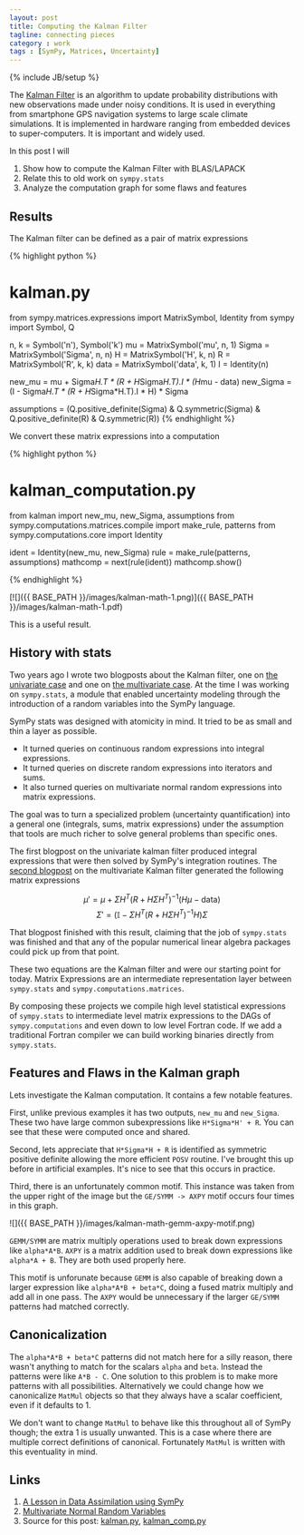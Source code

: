 ```yaml
---
layout: post
title: Computing the Kalman Filter
tagline: connecting pieces
category : work
tags : [SymPy, Matrices, Uncertainty]
---
```

{% include JB/setup %}

The [Kalman Filter](http://en.wikipedia.org/wiki/Kalman_filter) is an algorithm to update probability distributions with new observations made under noisy conditions.  It is used in everything from smartphone GPS navigation systems to large scale climate simulations.  It is implemented in hardware ranging from embedded devices to super-computers.  It is important and widely used.

In this post I will 

1.  Show how to compute the Kalman Filter with BLAS/LAPACK
2.  Relate this to old work on `sympy.stats`
3.  Analyze the computation graph for some flaws and features

Results
-------

The Kalman filter can be defined as a pair of matrix expressions

{% highlight python %}
# kalman.py
from sympy.matrices.expressions import MatrixSymbol, Identity
from sympy import Symbol, Q

n, k    = Symbol('n'), Symbol('k')
mu      = MatrixSymbol('mu', n, 1)
Sigma   = MatrixSymbol('Sigma', n, n)
H       = MatrixSymbol('H', k, n)
R       = MatrixSymbol('R', k, k)
data    = MatrixSymbol('data', k, 1)
I       = Identity(n)

new_mu      = mu + Sigma*H.T * (R + H*Sigma*H.T).I * (H*mu - data)
new_Sigma   = (I - Sigma*H.T * (R + H*Sigma*H.T).I * H) * Sigma

assumptions = (Q.positive_definite(Sigma) & Q.symmetric(Sigma) &
               Q.positive_definite(R) & Q.symmetric(R))
{% endhighlight %}

We convert these matrix expressions into a computation

{% highlight python %}
# kalman_computation.py
from kalman import new_mu, new_Sigma, assumptions
from sympy.computations.matrices.compile import make_rule, patterns
from sympy.computations.core import Identity

ident = Identity(new_mu, new_Sigma)
rule = make_rule(patterns, assumptions)
mathcomp = next(rule(ident))
mathcomp.show()

{% endhighlight %}

[![]({{ BASE_PATH }}/images/kalman-math-1.png)]({{ BASE_PATH }}/images/kalman-math-1.pdf)

This is a useful result. 

History with stats
------------------

Two years ago I wrote two blogposts about the Kalman filter, one on [the univariate case](http://sympystats.wordpress.com/2011/07/02/a-lesson-in-data-assimilation-using-sympy/) and one on [the multivariate case](http://sympystats.wordpress.com/2011/07/19/multivariate-normal-random-variables/).  At the time I was working on `sympy.stats`, a module that enabled uncertainty modeling through the introduction of a random variables into the SymPy language.

SymPy stats was designed with atomicity in mind.  It tried to be as small and thin a layer as possible.  

*   It turned queries on continuous random expressions into integral expressions.  
*   It turned queries on discrete random expressions into iterators and sums.  
*   It also turned queries on multivariate normal random expressions into matrix expressions.  

The goal was to turn a specialized problem (uncertainty quantification) into a general one (integrals, sums, matrix expressions) under the assumption that tools are much richer to solve general problems than specific ones.

The first blogpost on the univariate kalman filter produced integral expressions that were then solved by SymPy's integration routines.  The [second blogpost](http://sympystats.wordpress.com/2011/07/19/multivariate-normal-random-variables/) on the multivariate Kalman filter generated the following matrix expressions

$$\mu' = \mu + \Sigma H^T \left( R + H \Sigma H^T \right )^{-1} \left(H\mu - \textrm{data} \right) $$
$$\Sigma' = \left( \mathbb{I} - \Sigma H^T \left(R + H \Sigma H^T \right)^{-1} H \right) \Sigma $$

That blogpost finished with this result, claiming that the job of `sympy.stats` was finished and that any of the popular numerical linear algebra packages could pick up from that point. 

These two equations are the Kalman filter and were our starting point for today.  Matrix Expressions are an intermediate representation layer between `sympy.stats` and `sympy.computations.matrices`.

By composing these projects we compile high level statistical expressions of `sympy.stats` to intermediate level matrix expressions to the DAGs of `sympy.computations` and even down to low level Fortran code.  If we add a traditional Fortran compiler we can build working binaries directly from `sympy.stats`.

Features and Flaws in the Kalman graph
--------------------------------------

Lets investigate the Kalman computation.  It contains a few notable features.

First, unlike previous examples it has two outputs, `new_mu` and `new_Sigma`.  These two have large common subexpressions like `H*Sigma*H' + R`.  You can see that these were computed once and shared.

Second, lets appreciate that `H*Sigma*H + R` is identified as symmetric positive definite allowing the more efficient `POSV` routine.  I've brought this up before in artificial examples.  It's nice to see that this occurs in practice.

Third, there is an unfortunately common motif.  This instance was taken from the upper right of the image but the `GE/SYMM -> AXPY` motif occurs four times in this graph. 

![]({{ BASE_PATH }}/images/kalman-math-gemm-axpy-motif.png)

`GEMM/SYMM` are matrix multiply operations used to break down expressions like `alpha*A*B`.  `AXPY` is a matrix addition used to break down expressions like `alpha*A + B`.  They are both used properly here.

This motif is unforunate because `GEMM` is also capable of breaking down a larger expression like `alpha*A*B + beta*C`, doing a fused matrix multiply and add all in one pass.   The `AXPY` would be unnecessary if the larger `GE/SYMM` patterns had matched correctly.  

Canonicalization
----------------

The `alpha*A*B + beta*C` patterns did not match here for a silly reason, there wasn't anything to match for the scalars `alpha` and `beta`.  Instead the patterns were like `A*B - C`.  One solution to this problem is to make more patterns with all possibilities.  Alternatively we could change how we canonicalize `MatMul` objects so that they always have a scalar coefficient, even if it defaults to 1.

We don't want to change `MatMul` to behave like this throughout all of SymPy though; the extra 1 is usually unwanted.  This is a case where there are multiple correct definitions of canonical.  Fortunately `MatMul` is written with this eventuality in mind.

Links
-----

1.  [A Lesson in Data Assimilation using SymPy](http://sympystats.wordpress.com/2011/07/02/a-lesson-in-data-assimilation-using-sympy/)
2.  [Multivariate Normal Random Variables](http://sympystats.wordpress.com/2011/07/19/multivariate-normal-random-variables/)
3.  Source for this post: [kalman.py]({{BASE_PATH}}/scripts/kalman.py), [kalman_comp.py]({{BASE_PATH}}/scripts/kalman_comp.py)

